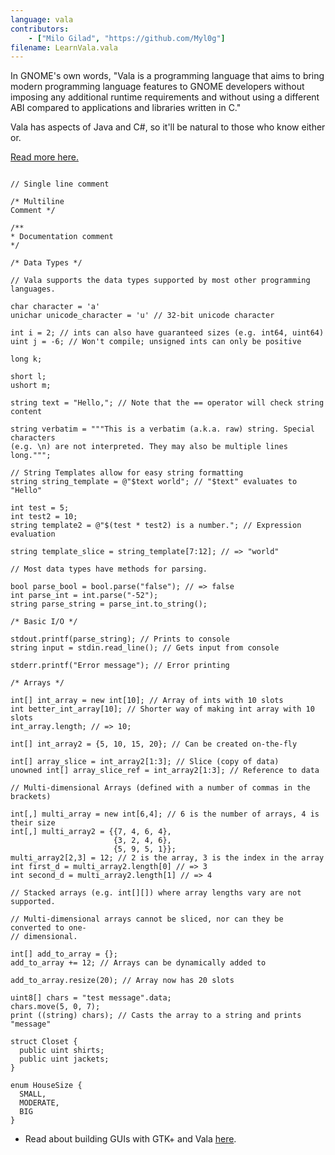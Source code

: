 ```yaml
---
language: vala
contributors:
    - ["Milo Gilad", "https://github.com/Myl0g"]
filename: LearnVala.vala
---
```


In GNOME's own words, "Vala is a programming language that aims to bring modern programming language features to GNOME developers without imposing any additional runtime requirements and without using a different ABI compared to applications and libraries written in C."

Vala has aspects of Java and C#, so it'll be natural to those who know either or.

[Read more here.](https://wiki.gnome.org/Projects/Vala)

```vala

// Single line comment

/* Multiline
Comment */

/**
* Documentation comment
*/

/* Data Types */

// Vala supports the data types supported by most other programming languages.

char character = 'a'
unichar unicode_character = 'u' // 32-bit unicode character

int i = 2; // ints can also have guaranteed sizes (e.g. int64, uint64)
uint j = -6; // Won't compile; unsigned ints can only be positive

long k;

short l;
ushort m;

string text = "Hello,"; // Note that the == operator will check string content

string verbatim = """This is a verbatim (a.k.a. raw) string. Special characters
(e.g. \n) are not interpreted. They may also be multiple lines long.""";

// String Templates allow for easy string formatting
string string_template = @"$text world"; // "$text" evaluates to "Hello"

int test = 5;
int test2 = 10;
string template2 = @"$(test * test2) is a number."; // Expression evaluation

string template_slice = string_template[7:12]; // => "world"

// Most data types have methods for parsing.

bool parse_bool = bool.parse("false"); // => false
int parse_int = int.parse("-52");
string parse_string = parse_int.to_string();

/* Basic I/O */

stdout.printf(parse_string); // Prints to console
string input = stdin.read_line(); // Gets input from console

stderr.printf("Error message"); // Error printing

/* Arrays */

int[] int_array = new int[10]; // Array of ints with 10 slots
int better_int_array[10]; // Shorter way of making int array with 10 slots
int_array.length; // => 10;

int[] int_array2 = {5, 10, 15, 20}; // Can be created on-the-fly

int[] array_slice = int_array2[1:3]; // Slice (copy of data)
unowned int[] array_slice_ref = int_array2[1:3]; // Reference to data

// Multi-dimensional Arrays (defined with a number of commas in the brackets)

int[,] multi_array = new int[6,4]; // 6 is the number of arrays, 4 is their size
int[,] multi_array2 = {{7, 4, 6, 4},
                       {3, 2, 4, 6},
                       {5, 9, 5, 1}};
multi_array2[2,3] = 12; // 2 is the array, 3 is the index in the array
int first_d = multi_array2.length[0] // => 3
int second_d = multi_array2.length[1] // => 4

// Stacked arrays (e.g. int[][]) where array lengths vary are not supported.

// Multi-dimensional arrays cannot be sliced, nor can they be converted to one-
// dimensional.

int[] add_to_array = {};
add_to_array += 12; // Arrays can be dynamically added to

add_to_array.resize(20); // Array now has 20 slots

uint8[] chars = "test message".data;
chars.move(5, 0, 7);
print ((string) chars); // Casts the array to a string and prints "message"

struct Closet {
  public uint shirts;
  public uint jackets;
}

enum HouseSize {
  SMALL,
  MODERATE,
  BIG
}

```

* Read about building GUIs with GTK+ and Vala [here](http://archive.is/7C7bw).
